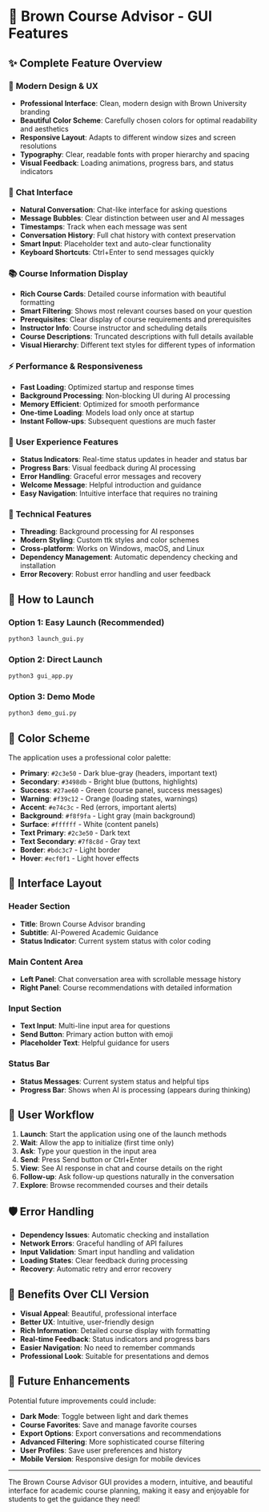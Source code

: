 # 🎨 Brown Course Advisor - GUI Features

## ✨ Complete Feature Overview

### 🎨 **Modern Design & UX**
- **Professional Interface**: Clean, modern design with Brown University branding
- **Beautiful Color Scheme**: Carefully chosen colors for optimal readability and aesthetics
- **Responsive Layout**: Adapts to different window sizes and screen resolutions
- **Typography**: Clear, readable fonts with proper hierarchy and spacing
- **Visual Feedback**: Loading animations, progress bars, and status indicators

### 💬 **Chat Interface**
- **Natural Conversation**: Chat-like interface for asking questions
- **Message Bubbles**: Clear distinction between user and AI messages
- **Timestamps**: Track when each message was sent
- **Conversation History**: Full chat history with context preservation
- **Smart Input**: Placeholder text and auto-clear functionality
- **Keyboard Shortcuts**: Ctrl+Enter to send messages quickly

### 📚 **Course Information Display**
- **Rich Course Cards**: Detailed course information with beautiful formatting
- **Smart Filtering**: Shows most relevant courses based on your question
- **Prerequisites**: Clear display of course requirements and prerequisites
- **Instructor Info**: Course instructor and scheduling details
- **Course Descriptions**: Truncated descriptions with full details available
- **Visual Hierarchy**: Different text styles for different types of information

### ⚡ **Performance & Responsiveness**
- **Fast Loading**: Optimized startup and response times
- **Background Processing**: Non-blocking UI during AI processing
- **Memory Efficient**: Optimized for smooth performance
- **One-time Loading**: Models load only once at startup
- **Instant Follow-ups**: Subsequent questions are much faster

### 🎯 **User Experience Features**
- **Status Indicators**: Real-time status updates in header and status bar
- **Progress Bars**: Visual feedback during AI processing
- **Error Handling**: Graceful error messages and recovery
- **Welcome Message**: Helpful introduction and guidance
- **Easy Navigation**: Intuitive interface that requires no training

### 🔧 **Technical Features**
- **Threading**: Background processing for AI responses
- **Modern Styling**: Custom ttk styles and color schemes
- **Cross-platform**: Works on Windows, macOS, and Linux
- **Dependency Management**: Automatic dependency checking and installation
- **Error Recovery**: Robust error handling and user feedback

## 🚀 **How to Launch**

### Option 1: Easy Launch (Recommended)
```bash
python3 launch_gui.py
```

### Option 2: Direct Launch
```bash
python3 gui_app.py
```

### Option 3: Demo Mode
```bash
python3 demo_gui.py
```

## 🎨 **Color Scheme**

The application uses a professional color palette:

- **Primary**: `#2c3e50` - Dark blue-gray (headers, important text)
- **Secondary**: `#3498db` - Bright blue (buttons, highlights)
- **Success**: `#27ae60` - Green (course panel, success messages)
- **Warning**: `#f39c12` - Orange (loading states, warnings)
- **Accent**: `#e74c3c` - Red (errors, important alerts)
- **Background**: `#f8f9fa` - Light gray (main background)
- **Surface**: `#ffffff` - White (content panels)
- **Text Primary**: `#2c3e50` - Dark text
- **Text Secondary**: `#7f8c8d` - Gray text
- **Border**: `#bdc3c7` - Light border
- **Hover**: `#ecf0f1` - Light hover effects

## 📱 **Interface Layout**

### Header Section
- **Title**: Brown Course Advisor branding
- **Subtitle**: AI-Powered Academic Guidance
- **Status Indicator**: Current system status with color coding

### Main Content Area
- **Left Panel**: Chat conversation area with scrollable message history
- **Right Panel**: Course recommendations with detailed information

### Input Section
- **Text Input**: Multi-line input area for questions
- **Send Button**: Primary action button with emoji
- **Placeholder Text**: Helpful guidance for users

### Status Bar
- **Status Messages**: Current system status and helpful tips
- **Progress Bar**: Shows when AI is processing (appears during thinking)

## 🎯 **User Workflow**

1. **Launch**: Start the application using one of the launch methods
2. **Wait**: Allow the app to initialize (first time only)
3. **Ask**: Type your question in the input area
4. **Send**: Press Send button or Ctrl+Enter
5. **View**: See AI response in chat and course details on the right
6. **Follow-up**: Ask follow-up questions naturally in the conversation
7. **Explore**: Browse recommended courses and their details

## 🛡️ **Error Handling**

- **Dependency Issues**: Automatic checking and installation
- **Network Errors**: Graceful handling of API failures
- **Input Validation**: Smart input handling and validation
- **Loading States**: Clear feedback during processing
- **Recovery**: Automatic retry and error recovery

## 🎉 **Benefits Over CLI Version**

- **Visual Appeal**: Beautiful, professional interface
- **Better UX**: Intuitive, user-friendly design
- **Rich Information**: Detailed course display with formatting
- **Real-time Feedback**: Status indicators and progress bars
- **Easier Navigation**: No need to remember commands
- **Professional Look**: Suitable for presentations and demos

## 🔮 **Future Enhancements**

Potential future improvements could include:
- **Dark Mode**: Toggle between light and dark themes
- **Course Favorites**: Save and manage favorite courses
- **Export Options**: Export conversations and recommendations
- **Advanced Filtering**: More sophisticated course filtering
- **User Profiles**: Save user preferences and history
- **Mobile Version**: Responsive design for mobile devices

---

The Brown Course Advisor GUI provides a modern, intuitive, and beautiful interface for academic course planning, making it easy and enjoyable for students to get the guidance they need!